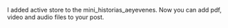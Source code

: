 I added active store to the mini_historias_aeyevenes. Now you can add pdf, video and audio files to your post.

